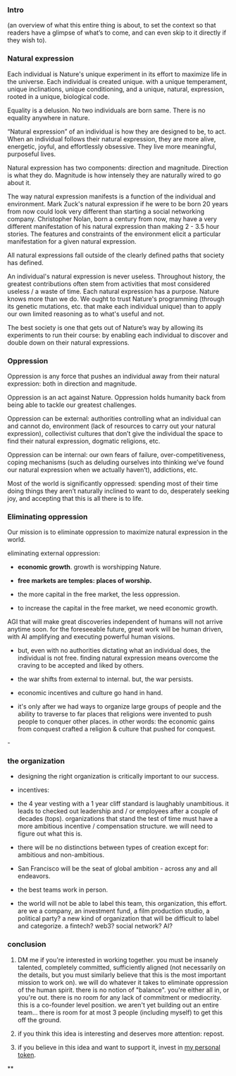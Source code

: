 ### Intro

(an overview of what this entire thing is about, to set the context so that readers have a glimpse of what’s to come, and can even skip to it directly if they wish to).

### Natural expression

Each individual is Nature's unique experiment in its effort to maximize life in the universe. Each individual is created unique. with a unique temperament, unique inclinations, unique conditioning, and a unique, natural, expression, rooted in a unique, biological code.

Equality is a delusion. No two individuals are born same. There is no equality anywhere in nature.

“Natural expression” of an individual is how they are designed to be, to act. When an individual follows their natural expression, they are more alive, energetic, joyful, and effortlessly obsessive. They live more meaningful, purposeful lives.

Natural expression has two components: direction and magnitude. Direction is what they do. Magnitude is how intensely they are naturally wired to go about it.

The way natural expression manifests is a function of the individual and environment. Mark Zuck's natural expression if he were to be born 20 years from now could look very different than starting a social networking company. Christopher Nolan, born a century from now, may have a very different manifestation of his natural expression than making 2 - 3.5 hour stories. The features and constraints of the environment elicit a particular manifestation for a given natural expression.

All natural expressions fall outside of the clearly defined paths that society has defined. 

An individual's natural expression is never useless. Throughout history, the greatest contributions often stem from activities that most considered useless / a waste of time. Each natural expression has a purpose. Nature knows more than we do. We ought to trust Nature's programming (through its genetic mutations, etc. that make each individual unique) than to apply our own limited reasoning as to what's useful and not.

The best society is one that gets out of Nature’s way by allowing its experiments to run their course: by enabling each individual to discover and double down on their natural expressions.

### Oppression

Oppression is any force that pushes an individual away from their natural expression: both in direction and magnitude.

Oppression is an act against Nature. Oppression holds humanity back from being able to tackle our greatest challenges.

Oppression can be external: authorities controlling what an individual can and cannot do, environment (lack of resources to carry out your natural expression), collectivist cultures that don’t give the individual the space to find their natural expression, dogmatic religions, etc.

Oppression can be internal: our own fears of failure, over-competitiveness, coping mechanisms (such as deluding ourselves into thinking we’ve found our natural expression when we actually haven’t), addictions, etc.

Most of the world is significantly oppressed: spending most of their time doing things they aren’t naturally inclined to want to do, desperately seeking joy, and accepting that this is all there is to life.

### Eliminating oppression

Our mission is to eliminate oppression to maximize natural expression in the world.

eliminating external oppression:

- **economic growth**. growth is worshipping Nature.

- **free markets are temples: places of worship.**

- the more capital in the free market, the less oppression.

- to increase the capital in the free market, we need economic growth.

  
AGI that will make great discoveries independent of humans will not arrive anytime soon. for the foreseeable future, great work will be human driven, with AI amplifying and executing powerful human visions.

  

- but, even with no authorities dictating what an individual does, the individual is not free. finding natural expression means overcome the craving to be accepted and liked by others. 

- the war shifts from external to internal. but, the war persists.

  

- economic incentives and culture go hand in hand.

- it's only after we had ways to organize large groups of people and the ability to traverse to far places that religions were invented to push people to conquer other places. in other words: the economic gains from conquest crafted a religion & culture that pushed for conquest.

- 

  

### the organization

- designing the right organization is critically important to our success.
    
- incentives:
    

- the 4 year vesting with a 1 year cliff standard is laughably unambitious. it leads to checked out leadership and / or employees after a couple of decades (tops). organizations that stand the test of time must have a more ambitious incentive / compensation structure. we will need to figure out what this is.
    

- there will be no distinctions between types of creation except for: ambitious and non-ambitious.
    
- San Francisco will be the seat of global ambition - across any and all endeavors.
    
- the best teams work in person.
    
- the world will not be able to label this team, this organization, this effort. are we a company, an investment fund, a film production studio, a political party? a new kind of organization that will be difficult to label and categorize. a fintech? web3? social network? AI?
    

  

### conclusion

1. DM me if you're interested in working together. you must be insanely talented, completely committed, sufficiently aligned (not necessarily on the details, but you must similarly believe that this is the most important mission to work on). we will do whatever it takes to eliminate oppression of the human spirit. there is no notion of "balance". you're either all in, or you're out. there is no room for any lack of commitment or mediocrity. this is a co-founder level position. we aren't yet building out an entire team... there is room for at most 3 people (including myself) to get this off the ground.
    
2. if you think this idea is interesting and deserves more attention: repost.
    
3. if you believe in this idea and want to support it, invest in [my personal token](https://personaltoken.vc).
    

  
  
**